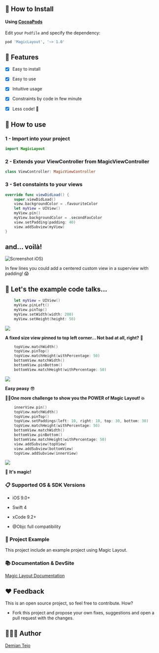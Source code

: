 
##  📲  How to Install

#### Using [CocoaPods]([https://cocoapods.org](https://cocoapods.org/))

Edit your `Podfile` and specify the dependency:


```ruby
pod 'MagicLayout', '~> 1.0'
```


##  🌟  Features

- [x] Easy to install
- [x] Easy to use
- [x] Intuitive usage
- [x] Constraints by code in few minute
- [x]  Less code!  🙌



##  🐒 How to use





### 1 - Import into your project

```swift
import MagicLayout
```



### 2 - Extends your ViewController from MagicViewController

```swift
class ViewController: MagicViewController
```



### 3 - Set constaints to your views

```swift
override func viewDidLoad() {
	super.viewDidLoad()
	view.backgroundColor = .favouriteColor
	let myView = UIView()
	myView.pin()
	myView.backgroundColor = .secondFavColor
	view.setPadding(padding: 40)
	view.addSubview(myView)
}
```

## and... voilà!



![Screenshot iOS](https://i.imgur.com/4SwxgK9.png))

In few lines you could add a centered custom view in a superview with padding! 😱


##  💪  Let's the example code talks...


```swift
	let myView = UIView()
	myView.pinLeft()
	myView.pinTop()
	myView.setWidth(width: 200)
	myView.setHeight(height: 50)
```
![](https://i.imgur.com/ZIYa8H3.png)

**A fixed size view pinned to top left corner... Not bad at all, right?** 🤠

```swift
	topView.matchWidth()
	topView.pinTop()
	topView.matchHeight(withPercentage: 50)
	bottomView.matchWidth()
	bottomView.pinBottom()
	bottomView.matchHeight(withPercentage: 50)
```
![](https://i.imgur.com/YW6CTzh.png)

**Easy peasy** 😎

**🧙‍♂️One more challenge to show you the POWER of Magic Layout! 💥**

```swift
	innerView.pin()
	topView.matchWidth()
	topView.pinTop()
	topView.setPaddings(left: 10, right: 10, top: 30, bottom: 30)
	topView.matchHeight(withPercentage: 50)
	bottomView.matchWidth()
	bottomView.pinBottom()
	bottomView.matchHeight(withPercentage: 50)
	view.addSubview(topView)
	view.addSubview(bottomView)
	topView.addSubview(innerView)
```
![](https://i.imgur.com/bEx5PCv.png)

💃 **It's magic!**

### 📋  Supported OS & SDK Versions

* iOS 9.0+

* Swift 4

* xCode 9.2+

* @Objc full compatibility



###  🔮 Project Example

This project include an example project using Magic Layout.



###  📚 Documentation & DevSite

[Magic Layout Documentation](https://demtej.github.io/MagicLayout/)


## ❤ Feedback


This is an open source project, so feel free to contribute. How?

- Fork this project and propose your own fixes, suggestions and open a pull request with the changes.





##  👨🏻‍💻 Author

[Demian Tejo](https://demtej.github.io/resume/)
